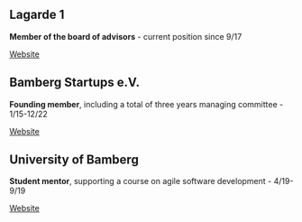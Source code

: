 ## Lagarde 1
**Member of the board of advisors** - current position since 9/17

[Website](https://lagarde1.de)

## Bamberg Startups e.V.
**Founding member**, including a total of three years managing committee - 1/15-12/22

[Website](https://bamberg-startups.de)

## University of Bamberg
**Student mentor**, supporting a course on agile software development - 4/19-9/19

[Website](https://www.uni-bamberg.de)